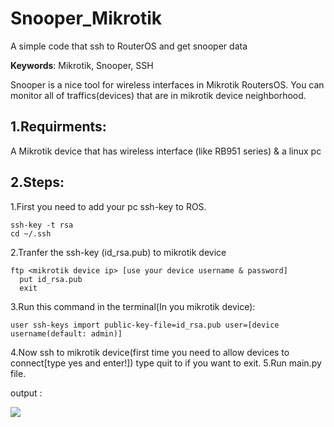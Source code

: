 # Snooper_Mikrotik
A simple code that ssh to RouterOS and get snooper data

**Keywords**: Mikrotik, Snooper, SSH

Snooper is a nice tool for wireless interfaces in Mikrotik RoutersOS. You can monitor all of traffics(devices) that are in mikrotik device neighborhood.

## 1\.Requirments:
  A Mikrotik device that has wireless interface (like RB951 series) & a linux pc

## 2\.Steps:
1.First you need to add your pc ssh-key to ROS.
```
ssh-key -t rsa
cd ~/.ssh
```
2.Tranfer the ssh-key (id_rsa.pub) to mikrotik device
```
ftp <mikrotik device ip> [use your device username & password]
  put id_rsa.pub
  exit
```  
3.Run this command in the terminal(In you mikrotik device):
```
user ssh-keys import public-key-file=id_rsa.pub user=[device username(default: admin)]
```
4.Now ssh to mikrotik device(first time you need to allow devices to connect[type yes and enter!])
  type quit to if you want to exit.
5.Run main.py file.

  output : 
  
  
  ![](https) 
